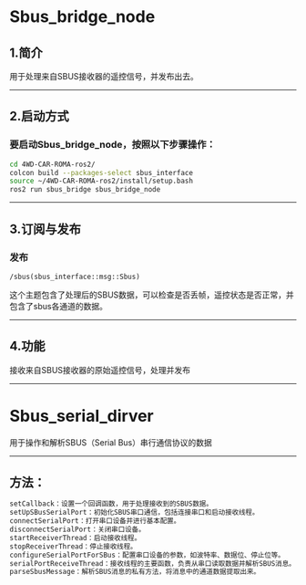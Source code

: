 # Sbus_bridge_node 
## 1.简介
  
用于处理来自SBUS接收器的遥控信号，并发布出去。
  
---
## 2.启动方式
### 要启动Sbus_bridge_node，按照以下步骤操作：
```bash
cd 4WD-CAR-ROMA-ros2/  
colcon build --packages-select sbus_interface  
source ~/4WD-CAR-ROMA-ros2/install/setup.bash    
ros2 run sbus_bridge sbus_bridge_node  
```
---
## 3.订阅与发布
### 发布
```
/sbus(sbus_interface::msg::Sbus)  
```
这个主题包含了处理后的SBUS数据，可以检查是否丢帧，遥控状态是否正常，并包含了sbus各通道的数据。  
  
---
## 4.功能
  
接收来自SBUS接收器的原始遥控信号，处理并发布
  
---

# Sbus_serial_dirver
  
用于操作和解析SBUS（Serial Bus）串行通信协议的数据
  
---
## 方法：
```bash
setCallback：设置一个回调函数，用于处理接收到的SBUS数据。  
setUpSBusSerialPort：初始化SBUS串口通信，包括连接串口和启动接收线程。  
connectSerialPort：打开串口设备并进行基本配置。  
disconnectSerialPort：关闭串口设备。  
startReceiverThread：启动接收线程。  
stopReceiverThread：停止接收线程。  
configureSerialPortForSBus：配置串口设备的参数，如波特率、数据位、停止位等。  
serialPortReceiveThread：接收线程的主要函数，负责从串口读取数据并解析SBUS消息。  
parseSbusMessage：解析SBUS消息的私有方法，将消息中的通道数据提取出来。  
```